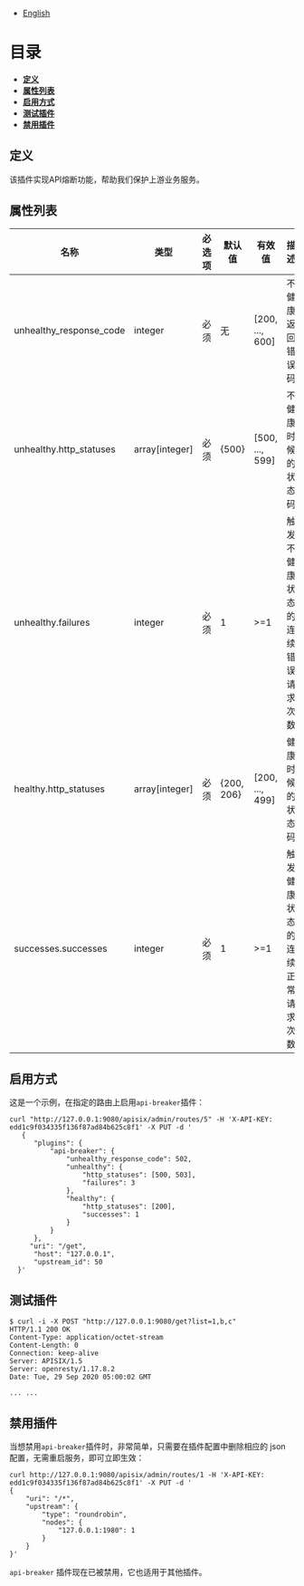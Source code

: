 <!--
#
# Licensed to the Apache Software Foundation (ASF) under one or more
# contributor license agreements.  See the NOTICE file distributed with
# this work for additional information regarding copyright ownership.
# The ASF licenses this file to You under the Apache License, Version 2.0
# (the "License"); you may not use this file except in compliance with
# the License.  You may obtain a copy of the License at
#
#     http://www.apache.org/licenses/LICENSE-2.0
#
# Unless required by applicable law or agreed to in writing, software
# distributed under the License is distributed on an "AS IS" BASIS,
# WITHOUT WARRANTIES OR CONDITIONS OF ANY KIND, either express or implied.
# See the License for the specific language governing permissions and
# limitations under the License.
#
-->

- [English](../../plugins/api-blocker.md)

# 目录

- [**定义**](#定义)
- [**属性列表**](#属性列表)
- [**启用方式**](#启用方式)
- [**测试插件**](#测试插件)
- [**禁用插件**](#禁用插件)

## 定义

该插件实现API熔断功能，帮助我们保护上游业务服务。

## 属性列表

| 名称                    | 类型           | 必选项 | 默认值     | 有效值          | 描述                             |
| ----------------------- | -------------- | ------ | ---------- | --------------- | -------------------------------- |
| unhealthy_response_code | integer        | 必须   | 无         | [200, ..., 600] | 不健康返回错误码                 |
| unhealthy.http_statuses | array[integer] | 必须   | {500}      | [500, ..., 599] | 不健康时候的状态码               |
| unhealthy.failures      | integer        | 必须   | 1          | >=1             | 触发不健康状态的连续错误请求次数 |
| healthy.http_statuses   | array[integer] | 必须   | {200, 206} | [200, ..., 499] | 健康时候的状态码                 |
| successes.successes     | integer        | 必须   | 1          | >=1             | 触发健康状态的连续正常请求次数   |

## 启用方式

这是一个示例，在指定的路由上启用`api-breaker`插件：

```shell
curl "http://127.0.0.1:9080/apisix/admin/routes/5" -H 'X-API-KEY: edd1c9f034335f136f87ad84b625c8f1' -X PUT -d '
   {
      "plugins": {
          "api-breaker": {
              "unhealthy_response_code": 502,
              "unhealthy": {
                  "http_statuses": [500, 503],
                  "failures": 3
              },
              "healthy": {
                  "http_statuses": [200],
                  "successes": 1
              }
          }
      },
     "uri": "/get",
      "host": "127.0.0.1",
      "upstream_id": 50
  }'
```

## 测试插件

```shell
$ curl -i -X POST "http://127.0.0.1:9080/get?list=1,b,c"
HTTP/1.1 200 OK
Content-Type: application/octet-stream
Content-Length: 0
Connection: keep-alive
Server: APISIX/1.5
Server: openresty/1.17.8.2
Date: Tue, 29 Sep 2020 05:00:02 GMT

... ...
```

## 禁用插件

当想禁用`api-breaker`插件时，非常简单，只需要在插件配置中删除相应的 json 配置，无需重启服务，即可立即生效：

```shell
curl http://127.0.0.1:9080/apisix/admin/routes/1 -H 'X-API-KEY: edd1c9f034335f136f87ad84b625c8f1' -X PUT -d '
{
    "uri": "/*",
    "upstream": {
        "type": "roundrobin",
        "nodes": {
            "127.0.0.1:1980": 1
        }
    }
}'
```

 `api-breaker` 插件现在已被禁用，它也适用于其他插件。
